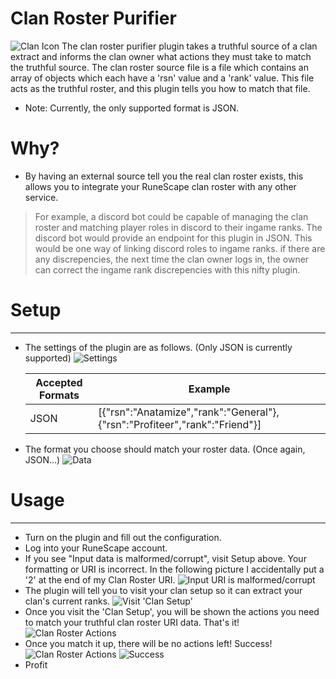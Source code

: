 # Clan Roster Purifier

![Clan Icon](https://www.champs.chat/wp-content/uploads/2020/04/Clan_Homes_transparent.png) The clan roster purifier plugin takes a truthful source of a clan extract and informs the clan owner what actions they must take to match the truthful source. The clan roster source file is a file which contains an array of objects which each have a 'rsn' value and a 'rank' value. This file acts as the truthful roster, and this plugin tells you how to match that file.

  - Note: Currently, the only supported format is JSON.

# Why?

  - By having an external source tell you the real clan roster exists, this allows you to integrate your RuneScape clan roster with any other service. 
  > For example, a discord bot could be capable of managing the clan roster and matching player roles in discord to their ingame ranks. The discord bot would provide an endpoint for this plugin in JSON. This would be one way of linking discord roles to ingame ranks. if there are any discrepencies, the next time the clan owner logs in, the owner can correct the ingame rank discrepencies with this nifty plugin.


# Setup
---
  - The settings of the plugin are as follows. (Only JSON is currently supported)
   ![Settings](http://champs.chat/images/2020-04-20_20:38:29PM.png)

    | Accepted Formats | Example |
    | ------ | ------ |
    | JSON | [{"rsn":"Anatamize","rank":"General"}, {"rsn":"Profiteer","rank":"Friend"}] |

  - The format you choose should match your roster data. (Once again, JSON...)
   ![Data](http://champs.chat/images/2020-04-20_20:46:09PM.png)

# Usage
---
  - Turn on the plugin and fill out the configuration.
  - Log into your RuneScape account.
  - If you see "Input data is malformed/corrupt", visit Setup above. Your formatting or URI is incorrect. In the following picture I accidentally put a '2' at the end of my Clan Roster URI.
  ![Input URI is malformed/corrupt](http://champs.chat/images/2020-04-20_20:42:04PM.png)
  - The plugin will tell you to visit your clan setup so it can extract your clan's current ranks.
  ![Visit 'Clan Setup'](http://champs.chat/images/2020-04-20_20:41:52PM.png)
  - Once you visit the 'Clan Setup', you will be shown the actions you need to match your truthful clan roster URI data. That's it!
  ![Clan Roster Actions](http://champs.chat/images/2020-04-20_20:40:49PM.png)
  - Once you match it up, there will be no actions left! Success!
  ![Clan Roster Actions](http://champs.chat/images/2020-04-20_20:40:49PM.png)
 ![Success](http://champs.chat/images/2020-04-20_20:41:43PM.png)
  - Profit
